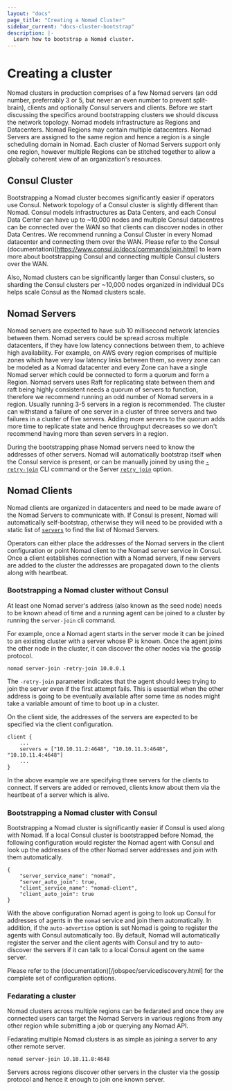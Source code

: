 ```yaml
---
layout: "docs"
page_title: "Creating a Nomad Cluster"
sidebar_current: "docs-cluster-bootstrap"
description: |-
  Learn how to bootstrap a Nomad cluster.
---
```


# Creating a cluster

Nomad clusters in production comprises of a few Nomad servers (an odd number,
preferrably 3 or 5, but never an even number to prevent split-brain), clients and
optionally Consul servers and clients. Before we start discussing the specifics
around bootstrapping clusters we should discuss the network topology. Nomad
models infrastructure as Regions and Datacenters. Nomad Regions may contain multiple
datacenters. Nomad Servers are assigned to the same region and hence a region is a
single scheduling domain in Nomad. Each cluster of Nomad Servers support
only one region, however multiple Regions can be stitched together to allow a
globally coherent view of an organization's resources.


## Consul Cluster

Bootstrapping a Nomad cluster becomes significantly easier if operators use
Consul. Network topology of a Consul cluster is slightly different than Nomad.
Consul models infrastructures as Data Centers, and each Consul Data Center can
have up to ~10,000 nodes and multiple Consul datacentres can be connected over
the WAN so that clients can discover nodes in other Data Centres. We recommend
running a Consul Cluster in every Nomad datacenter and connecting them over the
WAN. Please refer to the Consul
(documentation)[https://www.consul.io/docs/commands/join.html] to learn more
about bootstrapping Consul and connecting multiple Consul clusters over the WAN.

Also, Nomad clusters can be significantly larger than Consul clusters, so
sharding the Consul clusters per ~10,000 nodes organized in individual DCs helps
scale Consul as the Nomad clusters scale.


## Nomad Servers

Nomad servers are expected to have sub 10 millisecond network latencies between
them. Nomad servers could be spread across multiple datacenters, if they have
low latency connections between them, to achieve high availability. For example,
on AWS every region comprises of multiple zones which have very low latency
links between them, so every zone can be modeled as a Nomad datacenter and
every Zone can have a single Nomad server which could be connected to form a
quorum and form a Region. Nomad servers uses Raft for replicating state between
them and raft being highly consistent needs a quorum of servers to function,
therefore we recommend running an odd number of Nomad servers in a region.
Usually running 3-5 servers in a region is recommended. The cluster can
withstand a failure of one server in a cluster of three servers and two failures
in a cluster of five servers. Adding more servers to the quorum adds more time
to replicate state and hence throughput decreases so we don't recommend having
more than seven servers in a region.

During the bootstrapping phase Nomad servers need to know the addresses of other
servers.  Nomad will automatically bootstrap itself when the Consul service is
present, or can be manually joined by using the
[`-retry-join`](https://www.nomadproject.io/docs/agent/config.html#_retry_join)
CLI command or the Server
[`retry_join`](https://www.nomadproject.io/docs/agent/config.html#retry_join)
option.



## Nomad Clients

Nomad clients are organized in datacenters and need to be made aware of the
Nomad Servers to communicate with.  If Consul is present, Nomad will
automatically self-bootstrap, otherwise they will need to be provided with a
static list of
[`servers`](https://www.nomadproject.io/docs/agent/config.html#servers) to find
the list of Nomad Servers.

Operators can either place the addresses of the Nomad servers in the client
configuration or point Nomad client to the Nomad server service in Consul. Once
a client establishes connection with a Nomad servers, if new servers are added
to the cluster the addresses are propagated down to the clients along with
heartbeat.


### Bootstrapping a Nomad cluster without Consul

At least one Nomad server's address (also known as the seed node) needs to be
known ahead of time and a running agent can be joined to a cluster by running
the `server-join` cli command. 

For example, once a Nomad agent starts in the server mode it can be joined to an
existing cluster with a server whose IP is known. Once the agent joins the other
node in the cluster, it can discover the other nodes via the gossip protocol.

```
nomad server-join -retry-join 10.0.0.1
```

The `-retry-join` parameter indicates that the agent should keep trying to join
the server even if the first attempt fails. This is essential when the other
address is going to be eventually available after some time as nodes might take
a variable amount of time to boot up in a cluster.

On the client side, the addresses of the servers are expected to be specified
via the client configuration.

```
client {
    ...
    servers = ["10.10.11.2:4648", "10.10.11.3:4648", "10.10.11.4:4648"]
    ...
}
```

In the above example we are specifying three servers for the clients to
connect. If servers are added or removed, clients know about them via the
heartbeat of a server which is alive.


### Bootstrapping a Nomad cluster with Consul

Bootstrapping a Nomad cluster is significantly easier if Consul is used along
with Nomad. If a local Consul cluster is bootstrapped before Nomad, the
following configuration would register the Nomad agent with Consul and look up
the addresses of the other Nomad server addresses and join with them
automatically.

```
{
    "server_service_name": "nomad",
    "server_auto_join": true,
    "client_service_name": "nomad-client",
    "client_auto_join": true
}
```

With the above configuration Nomad agent is going to look up Consul for
addresses of agents in the `nomad` service and join them automatically.  In
addition, if the `auto-advertise` option is set Nomad is going to register the
agents with Consul automatically too. By default, Nomad will automatically
register the server and the client agents with Consul and try to auto-discover
the servers if it can talk to a local Consul agent on the same server.

Please refer to the (documentation)[/jobspec/servicediscovery.html] for the
complete set of configuration options.


### Fedarating a cluster

Nomad clusters across multiple regions can be fedarated and once they are
connected users can target the Nomad Servers in various regions from any other
region while submitting a job or querying any Nomad API.

Fedarating multiple Nomad clusters is as simple as joining a server to any other
remote server.

```
nomad server-join 10.10.11.8:4648
```

Servers across regions discover other servers in the cluster via the gossip
protocol and hence it enough to join one known server.
